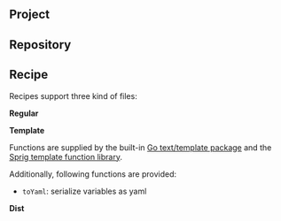 ## Project

## Repository

## Recipe

Recipes support three kind of files:

**Regular**

**Template**

Functions are supplied by the built-in [Go text/template package](https://golang.org/pkg/text/template/) and the
[Sprig template function library](http://masterminds.github.io/sprig/).

Additionally, following functions are provided:
* `toYaml`: serialize variables as yaml

**Dist**
